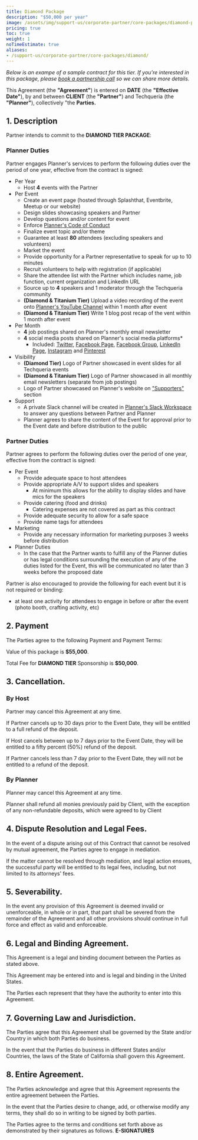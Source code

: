 ```yaml
---
title: Diamond Package
description: "$50,000 per year"
image: /assets/img/support-us/corporate-partner/core-packages/diamond-package.png
pricing: true
toc: true
weight: 1
noTimeEstimate: true
aliases:
- /support-us/corporate-partner/core-packages/diamond/
---
```


_Below is an exampe of a sample contract for this tier. If you're interested in this package, please [book a partnership call](https://calendly.com/techqueria) so we can share more details._

This Agreement (the **"Agreement"**) is entered on **DATE** (the **"Effective Date"**), by and between **CLIENT** (the **"Partner"**) and Techqueria (the **"Planner"**), collectively "the **Parties.**

## 1. Description

Partner intends to commit to the **DIAMOND TIER PACKAGE**:

### Planner Duties

Partner engages Planner's services to perform the following duties over the period of one year, effective from the contract is signed:

- Per Year
  - Host **4** events with the Partner
- Per Event
  - Create an event page (hosted through Splashthat, Eventbrite, Meetup or our website)
  - Design slides showcasing speakers and Partner
  - Develop questions and/or content for event
  - Enforce [Planner's Code of Conduct](https://techqueria.org/about/code-of-conduct/)
  - Finalize event topic and/or theme
  - Guarantee at least **80** attendees (excluding speakers and volunteers)
  - Market the event
  - Provide opportunity for a Partner representative to speak for up to 10 minutes
  - Recruit volunteers to help with registration (if applicable)
  - Share the attendee list with the Partner which includes name, job function, current organization and LinkedIn URL
  - Source up to **4** speakers and 1 moderator through the Techqueria community
  - **(Diamond & Titanium Tier)** Upload a video recording of the event onto [Planner's YouTube Channel](https://www.youtube.com/channel/UCUhXR0BOgyqrS1E_Sr4PVjQ) within 1 month after event
  - **(Diamond & Titanium Tier)** Write 1 blog post recap of the vent within 1 month after event
- Per Month
  - **4** job postings shared on Planner's monthly email newsletter
  - **4** social media posts shared on Planner's social media platforms*
    - Included: [Twitter](https://twitter.com/techqueria), [Facebook Page](https://facebook.com/techqueria), [Facebook Group](https://facebook.com/groups/techqueria), [LinkedIn Page](https://linkedin.com/company/techqueria), [Instagram](https://instagram.com/techqueria) and [Pinterest](https://pinterest.com/techqueria)
- Visibility
  - **(Diamond Tier)** Logo of Partner showcased in event slides for all Techqueria events
  - **(Diamond & Titanium Tier)** Logo of Partner showcased in all monthly email newsletters (separate from job postings)
  - Logo of Partner showcased on Planner's website on ["Supporters"](https://techqueria.org/supporters/) section
- Support
  - A private Slack channel will be created in [Planner's Slack Workspace](https://techqueria.org/slack) to answer any questions between Partner and Planner
  - Planner agrees to share the content of the Event for approval prior to the Event date and before distribution to the public

### Partner Duties

Partner agrees to perform the following duties over the period of one year, effective from the contract is signed:

- Per Event
  - Provide adequate space to host attendees
  - Provide appropriate A/V to support slides and speakers
    - At minimum this allows for the ability to display slides and have mics for the speakers
  - Provide catering (food and drinks)
    - Catering expenses are not covered as part as this contract
  - Provide adequate security to allow for a safe space
  - Provide name tags for attendees
- Marketing
  - Provide any necessary information for marketing purposes 3 weeks before distribution
- Planner Duties
  - In the case that the Partner wants to fulfill any of the Planner duties or has legal conditions surrounding the execution of any of the duties listed for the Event, this will be communicated no later than 3 weeks before the proposed date

Partner is also encouraged to provide the following for each event but it is not required or binding:

- at least one activity for attendees to engage in before or after the event (photo booth, crafting activity, etc)

## 2. Payment

The Parties agree to the following Payment and Payment Terms:

Value of this package is **$55,000**.

Total Fee for **DIAMOND TIER** Sponsorship is **$50,000**.

## 3. Cancellation.

### By Host

Partner may cancel this Agreement at any time.

If Partner cancels up to 30 days prior to the Event Date, they will be entitled to a full refund of the deposit.

If Host cancels between up to 7 days prior to the Event Date, they will be entitled to a fifty percent (50%) refund of the deposit.

If Partner cancels less than 7 day prior to the Event Date, they will not be entitled to a refund of the deposit.

### By Planner

Planner may cancel this Agreement at any time.

Planner shall refund all monies previously paid by Client, with the exception of any non-refundable deposits, which were agreed to by Client

## 4. Dispute Resolution and Legal Fees.

In the event of a dispute arising out of this Contract that cannot be resolved by mutual agreement, the Parties agree to engage in mediation.

If the matter cannot be resolved through mediation, and legal action ensues, the successful party will be entitled to its legal fees, including, but not limited to its attorneys' fees.

## 5. Severability.

In the event any provision of this Agreement is deemed invalid or unenforceable, in whole or in part, that part shall be severed from the remainder of the Agreement and all other provisions should continue in full force and effect as valid and enforceable.

## 6. Legal and Binding Agreement.

This Agreement is a legal and binding document between the Parties as stated above.

This Agreement may be entered into and is legal and binding in the United States.

The Parties each represent that they have the authority to enter into this Agreement.

## 7. Governing Law and Jurisdiction.

The Parties agree that this Agreement shall be governed by the State and/or Country in which both Parties do business.

In the event that the Parties do business in different States and/or Countries, the laws of the State of California shall govern this Agreement.

## 8. Entire Agreement.

The Parties acknowledge and agree that this Agreement represents the entire agreement between the Parties.

In the event that the Parties desire to change, add, or otherwise modify any terms, they shall do so in writing to be signed by both parties.

The Parties agree to the terms and conditions set forth above as demonstrated by their signatures as follows. **E-SIGNATURES**